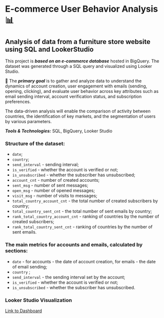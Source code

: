 # E-commerce User Behavior Analysis 📊
## Analysis of data from a furniture store website using SQL and LookerStudio

This project is ***based on an e-commerce database*** hosted in BigQuery. The dataset was generated through a SQL query and visualized using Looker Studio.

📌 The ***primary goal*** is to gather and analyze data to understand the dynamics of account creation, user engagement with emails (sending, opening, clicking), and evaluate user behavior across key attributes such as email sending interval, account verification status, and subscription preferences.

The data-driven analysis will enable the comparison of activity between countries, the identification of key markets, and the segmentation of users by various parameters.

***Tools & Technologies:*** SQL, BigQuery, Looker Studio

### Structure of the dataset:
- `date`;
- `country`;
- `send_interval` - sending interval;
- `is_verified` - whether the account is verified or not;
- `is_unsubscribed` - whether the subscriber has unsubscribed;
- `account_cnt` - number of created accounts;
- `sent_msg` - number of sent messages;
- `open_msg` - number of opened messages;
- `visit_msg` - number of visits to messages;
- `total_country_account_cnt` - the total number of created subscribers by country;
- `total_country_sent_cnt` - the total number of sent emails by country;
- `rank_total_country_account_cnt` - ranking of countries by the number of created subscribers;
- `rank_total_country_sent_cnt` - ranking of countries by the number of sent emails.

### The main metrics for accounts and emails, calculated by sections:
- `date` - for accounts - the date of account creation, for emails - the date of email sending;
- `country` ;
- `send_interval` - the sending interval set by the account;
- `is_verified` - whether the account is verified or not;
- `is_unsubscribed` - whether the subscriber has unsubscribed.

### Looker Studio Visualization
[Link to Dashboard](https://lookerstudio.google.com/reporting/7e6fcfad-794b-46cd-a3eb-3c4d7b410c41)
